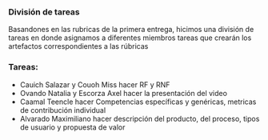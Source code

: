 ### División de tareas
Basandones en las rubricas de la primera entrega, hicimos una división de tareas en donde asignamos a diferentes miembros tareas que crearán los artefactos correspondientes a las rúbricas

### Tareas:
- Cauich Salazar y Couoh Miss hacer RF y RNF
- Ovando Natalia y Escorza Axel hacer la presentación del video
- Caamal Teencle hacer Competencias específicas y genéricas, metricas de contribución individual
- Alvarado Maximiliano hacer descripción del producto, del proceso, tipos de usuario y propuesta de valor
